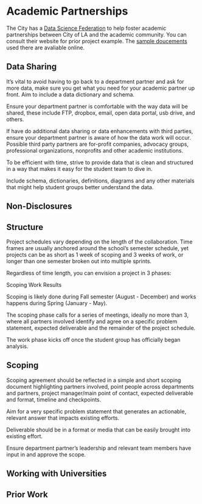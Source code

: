 # Academic Partnerships

The City has a [Data Science Federation](http://datasciencefederation.lacity.org/) to help foster academic partnerships between City of LA and the academic community. You can consult their website for prior project example. The [sample doucements](https://drive.google.com/drive/u/1/folders/0B8Gf1o2OExSETnFBR1V3Q0oxMkE) used there are avaliable online.

## Data Sharing
It’s vital to avoid having to go back to a department partner and ask for more data, make sure you get what you need for your academic partner up front. Aim to include a data dictionary and schema. 

Ensure your department partner is comfortable with the way data will be shared, these include FTP, dropbox, email, open data portal, usb drive, and others. 

If have do additional data sharing or data enhancements with third parties, ensure your department partner is aware of how the data work will occur. Possible third party partners are for-profit companies, advocacy groups, professional organizations, nonprofits and other academic institutions. 

To be efficient with time, strive to provide data that is clean and structured in a way that makes it easy for the student team to dive in. 

Include schema, dictionaries, definitions, diagrams and any other materials that might help student groups better understand the data. 

## Non-Disclosures

## Structure
Project schedules vary depending on the length of the collaboration. Time frames are usually anchored around the school’s semester schedule, yet projects can be as short as 1 week of scoping and 3 weeks of work, or longer than one semester broken out into multiple sprints. 

Regardless of time length, you can envision a project in 3 phases:

Scoping
Work
Results

Scoping is likely done during Fall semester (August - December) and works happens during Spring (January - May). 

The scoping phase calls for a series of meetings, ideally no more than 3, where all partners involved identify and agree on a specific problem statement, expected deliverable and the remainder of the project schedule. 

The work phase kicks off once the student group has officially began analysis. 

## Scoping
Scoping agreement should be reflected in a simple and short scoping document highlighting partners involved, point people across departments and partners, project manager/main point of contact, expected deliverable and format, timeline and checkpoints. 

Aim for a very specific problem statement that generates an actionable, relevant answer that impacts existing efforts. 

Deliverable should be in a format or media that can be easily brought into existing effort. 

Ensure department partner’s leadership and relevant team members have input in and approve the scope.  

## Working with Universities

## Prior Work


